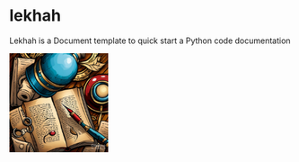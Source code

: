# lekhah
Lekhah is a Document template to quick start a Python code documentation

<a href=""><img src = "docs/img/front.png" width="35%" height="35%" align="right /"></a>
